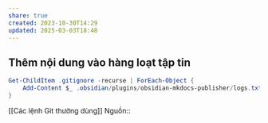 ```yaml
---
share: true
created: 2023-10-30T14:29
updated: 2025-03-03T18:48
---
```

## Thêm nội dung vào hàng loạt tập tin
```PowerShell
Get-ChildItem .gitignore -recurse | ForEach-Object { 
    Add-Content $_ .obsidian/plugins/obsidian-mkdocs-publisher/logs.txt
}
```

[[Các lệnh Git thường dùng]]
Nguồn:: 